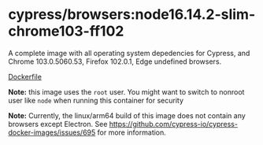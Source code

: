 <!--
WARNING: this file was autogenerated by generate-browser-image.js using

    yarn add:browser -- 16.14.2-slim --chrome=103.0.5060.53 --firefox=102.0.1
-->

# cypress/browsers:node16.14.2-slim-chrome103-ff102

A complete image with all operating system depedencies for Cypress, and Chrome 103.0.5060.53, Firefox 102.0.1, Edge undefined browsers.

[Dockerfile](Dockerfile)

**Note:** this image uses the `root` user. You might want to switch to nonroot user like `node` when running this container for security

**Note:** Currently, the linux/arm64 build of this image does not contain any browsers except Electron. See https://github.com/cypress-io/cypress-docker-images/issues/695 for more information.
